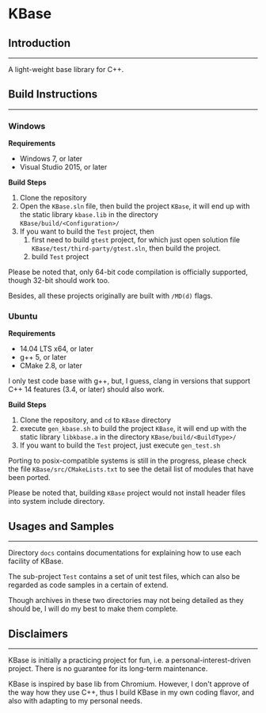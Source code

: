 
KBase
==========

## Introduction
---

A light-weight base library for C++.


## Build Instructions
---

### Windows

**Requirements**

- Windows 7, or later
- Visual Studio 2015, or later

**Build Steps**

1. Clone the repository
2. Open the `KBase.sln` file, then build the project `KBase`, it will end up with the static library `kbase.lib` in the directory `KBase/build/<Configuration>/`
3. If you want to build the `Test` project, then
    1. first need to build `gtest` project, for which just open solution file `KBase/test/third-party/gtest.sln`, then build the project.
    2. build `Test` project

Please be noted that, only 64-bit code compilation is officially supported, though 32-bit should work too.

Besides, all these projects originally are built with `/MD(d)` flags.

### Ubuntu

**Requirements**

- 14.04 LTS x64, or later
- g++ 5, or later
- CMake 2.8, or later

I only test code base with g++, but, I guess, clang in versions that support C++ 14 features (3.4, or later) should also work. 

**Build Steps**

1. Clone the repository, and `cd` to `KBase` directory
2. execute `gen_kbase.sh` to build the project `KBase`, it will end up with the static library `libkbase.a` in the directory `KBase/build/<BuildType>/`
3. If you want to build the `Test` project, just execute `gen_test.sh`

Porting to posix-compatible systems is still in the progress, please check the file `KBase/src/CMakeLists.txt` to see the detail list of modules that have been ported.

Please be noted that, building `KBase` project would not install header files into system include directory.


## Usages and Samples
---

Directory `docs` contains documentations for explaining how to use each facility of KBase.

The sub-project `Test` contains a set of unit test files, which can also be regarded as code samples in a certain of extend.

Though archives in these two directories may not being detailed as they should be, I will do my best to make them complete.


## Disclaimers
---

KBase is initially a practicing project for fun, i.e. a personal-interest-driven project. There is no guarantee for its long-term maintenance.

KBase is inspired by base lib from Chromium. However, I don't approve of the way how they use C++, thus I build KBase in my own coding flavor, and also with adapting to my personal needs.